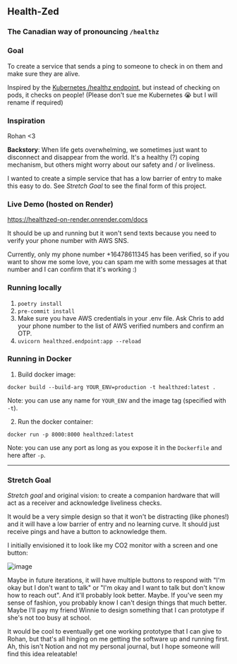 ## Health-Zed
### The Canadian way of pronouncing `/healthz`

### Goal

To create a service that sends a ping to someone to check in on them and make sure they are alive. 

Inspired by the [Kubernetes /healthz endpoint](https://kubernetes.io/docs/reference/using-api/health-checks/), but instead of checking on pods, it checks on people! (Please don't sue me Kubernetes 😭 but I will rename if required)

### Inspiration

Rohan <3 

**Backstory**: When life gets overwhelming, we sometimes just want to disconnect and disappear from the world. It's a healthy (?) coping mechanism, but others might worry about our safety and / or liveliness. 

I wanted to create a simple service that has a low barrier of entry to make this easy to do. See _Stretch Goal_ to see the final form of this project.


### Live Demo (hosted on Render)

https://healthzed-on-render.onrender.com/docs

It should be up and running but it won't send texts because you need to verify your phone number with AWS SNS. 

Currently, only my phone number +16478611345 has been verified, so if you want to show me some love, you can spam me with some messages at that number and I can confirm that it's working :) 

### Running locally

1. `poetry install`
2. `pre-commit install`
3. Make sure you have AWS credentials in your .env file. Ask Chris to add your phone number to the list of AWS verified numbers and confirm an OTP. 
4. `uvicorn healthzed.endpoint:app --reload`

### Running in Docker

1. Build docker image: 

`docker build --build-arg YOUR_ENV=production -t healthzed:latest .`

Note: you can use any name for `YOUR_ENV` and the image tag (specified with `-t`).

2. Run the docker container: 

`docker run -p 8000:8000 healthzed:latest`

Note: you can use any port as long as you expose it in the `Dockerfile` and here after `-p`.

------

### Stretch Goal 
_Stretch goal_ and original vision: to create a companion hardware that will act as a receiver and acknowledge liveliness checks. 

It would be a very simple design so that it won't be distracting (like phones!) and it will have a low barrier of entry and no learning curve. It should just receive pings and have a button to acknowledge them. 

I initially envisioned it to look like my CO2 monitor with a screen and one button:

![image](https://github.com/thereisnoaddress/healthzed/assets/5344037/3cedd1ff-15c5-41e5-b8a4-58a042acfea0)

Maybe in future iterations, it will have multiple buttons to respond with "I'm okay but I don't want to talk" or "I'm okay and I want to talk but don't know how to reach out". And it'll probably look better. Maybe. If you've seen my sense of fashion, you probably know I can't design things that much better. Maybe I'll pay my friend Winnie to design something that I can prototype if she's not too busy at school. 

It would be cool to eventually get one working prototype that I can give to Rohan, but that's all hinging on me getting the software up and running first. Ah, this isn't Notion and not my personal journal, but I hope someone will find this idea releatable! 

